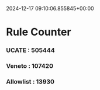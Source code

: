 2024-12-17 09:10:06.855845+00:00
# Rule Counter 
 ### UCATE : 505444

 ### Veneto : 107420

 ### Allowlist : 13930